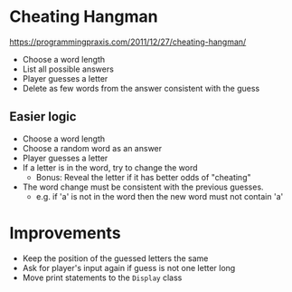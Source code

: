 # Cheating Hangman

https://programmingpraxis.com/2011/12/27/cheating-hangman/

- Choose a word length
- List all possible answers
- Player guesses a letter
- Delete as few words from the answer consistent with the guess

## Easier logic

- Choose a word length
- Choose a random word as an answer
- Player guesses a letter
- If a letter is in the word, try to change the word
    - Bonus: Reveal the letter if it has better odds of "cheating"
- The word change must be consistent with the previous guesses.
    - e.g. if 'a' is not in the word then the new word must not contain 'a'

# Improvements

- Keep the position of the guessed letters the same
- Ask for player's input again if guess is not one letter long
- Move print statements to the `Display` class